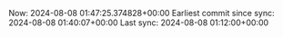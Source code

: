 Now: 2024-08-08 01:47:25.374828+00:00 Earliest commit since sync: 2024-08-08 01:40:07+00:00 Last sync: 2024-08-08 01:12:00+00:00
